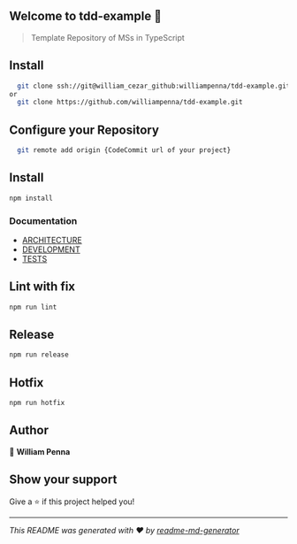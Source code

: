 ## Welcome to tdd-example 👋


> Template Repository of MSs in TypeScript

## Install

```sh
  git clone ssh://git@william_cezar_github:williampenna/tdd-example.git
or
  git clone https://github.com/williampenna/tdd-example.git
```

## Configure your Repository

```sh
  git remote add origin {CodeCommit url of your project}
```

## Install

```sh
npm install 
```

### Documentation

- [ARCHITECTURE](docs/ARCHITECTURE.md)
- [DEVELOPMENT](docs/DEVELOPMENT.md)
- [TESTS](docs/TESTS.md)

## Lint with fix

```sh
npm run lint
```

## Release

```sh
npm run release
```

## Hotfix

```sh
npm run hotfix
```


## Author

👤 **William Penna**


## Show your support

Give a ⭐️ if this project helped you!

***
_This README was generated with ❤️ by [readme-md-generator](https://github.com/kefranabg/readme-md-generator)_